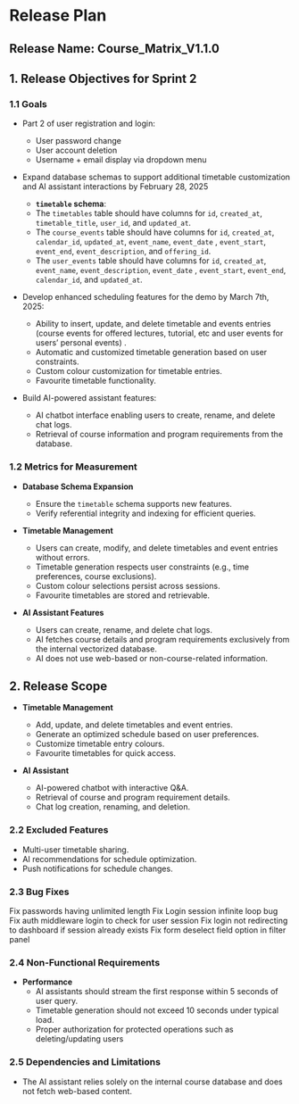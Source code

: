 # Release Plan

## Release Name: Course_Matrix_V1.1.0

## 1. Release Objectives for Sprint 2

### 1.1 Goals

- Part 2 of user registration and login:

  - User password change
  - User account deletion
  - Username + email display via dropdown menu

- Expand database schemas to support additional timetable customization and AI assistant interactions by February 28, 2025

  - **`timetable` schema**:
  - The `timetables` table should have columns for `id`, `created_at`, `timetable_title`, `user_id`, and `updated_at`.
  - The `course_events` table should have columns for `id`, `created_at`, `calendar_id`, `updated_at`, `event_name`, `event_date` , `event_start`, `event_end`, `event_description`, and `offering_id`.
  - The `user_events` table should have columns for `id`, `created_at`, `event_name`, `event_description`, `event_date` , `event_start`, `event_end`, `calendar_id`, and `updated_at`.

- Develop enhanced scheduling features for the demo by March 7th, 2025:

  - Ability to insert, update, and delete timetable and events entries (course events for offered lectures, tutorial, etc and user events for users’ personal events) .
  - Automatic and customized timetable generation based on user constraints.
  - Custom colour customization for timetable entries.
  - Favourite timetable functionality.

- Build AI-powered assistant features:
  - AI chatbot interface enabling users to create, rename, and delete chat logs.
  - Retrieval of course information and program requirements from the database.

### 1.2 Metrics for Measurement

- **Database Schema Expansion**

  - Ensure the `timetable` schema supports new features.
  - Verify referential integrity and indexing for efficient queries.

- **Timetable Management**

  - Users can create, modify, and delete timetables and event entries without errors.
  - Timetable generation respects user constraints (e.g., time preferences, course exclusions).
  - Custom colour selections persist across sessions.
  - Favourite timetables are stored and retrievable.

- **AI Assistant Features**
  - Users can create, rename, and delete chat logs.
  - AI fetches course details and program requirements exclusively from the internal vectorized database.
  - AI does not use web-based or non-course-related information.

## 2. Release Scope

- **Timetable Management**

  - Add, update, and delete timetables and event entries.
  - Generate an optimized schedule based on user preferences.
  - Customize timetable entry colours.
  - Favourite timetables for quick access.

- **AI Assistant**
  - AI-powered chatbot with interactive Q&A.
  - Retrieval of course and program requirement details.
  - Chat log creation, renaming, and deletion.

### 2.2 Excluded Features

- Multi-user timetable sharing.
- AI recommendations for schedule optimization.
- Push notifications for schedule changes.

### 2.3 Bug Fixes

Fix passwords having unlimited length
Fix Login session infinite loop bug
Fix auth middleware login to check for user session
Fix login not redirecting to dashboard if session already exists
Fix form deselect field option in filter panel

### 2.4 Non-Functional Requirements

- **Performance**
  - AI assistants should stream the first response within 5 seconds of user query.
  - Timetable generation should not exceed 10 seconds under typical load.
  - Proper authorization for protected operations such as deleting/updating users

### 2.5 Dependencies and Limitations

- The AI assistant relies solely on the internal course database and does not fetch web-based content.
